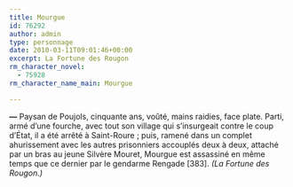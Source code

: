 ```yaml
---
title: Mourgue
id: 76292
author: admin
type: personnage
date: 2010-03-11T09:01:46+00:00
excerpt: La Fortune des Rougon
rm_character_novel:
  - 75928
rm_character_name_main: Mourgue

---
```

**—** Paysan de Poujols, cinquante ans, voûté, mains raidies, face plate. Parti, armé d’une fourche, avec tout son village qui s’insurgeait contre le coup d’État, il a été arrêté à Saint-Roure ; puis, ramené dans un complet ahurissement avec les autres prisonniers accouplés deux à deux, attaché par un bras au jeune Silvère Mouret, Mourgue est assassiné en même temps que ce dernier par le gendarme Rengade [383]. _(La Fortune des Rougon.)_